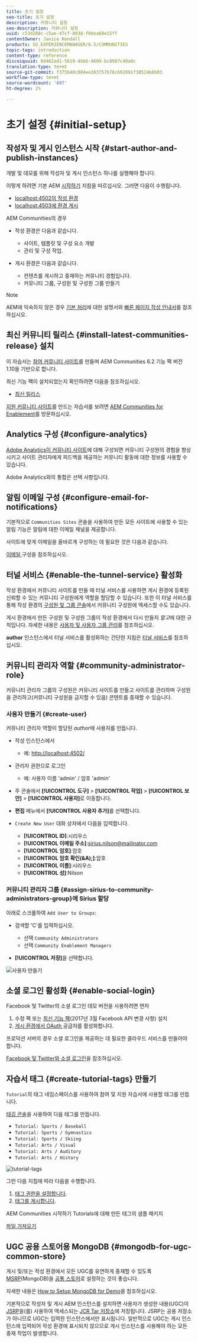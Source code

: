 ```yaml
---
title: 초기 설정
seo-title: 초기 설정
description: 커뮤니티 설정
seo-description: 커뮤니티 설정
uuid: c53d280c-c5ae-47cf-8038-f0dea68e15ff
contentOwner: Janice Kendall
products: SG_EXPERIENCEMANAGER/6.5/COMMUNITIES
topic-tags: introduction
content-type: reference
discoiquuid: 0d462ad1-5619-4bb6-9609-bc8987c40a0c
translation-type: tm+mt
source-git-commit: f375b40c084ee363757b78c602091f38524b8b03
workflow-type: tm+mt
source-wordcount: '697'
ht-degree: 2%

---
```



# 초기 설정 {#initial-setup}

## 작성자 및 게시 인스턴스 시작 {#start-author-and-publish-instances}

개발 및 데모를 위해 작성자 및 게시 인스턴스 하나를 실행해야 합니다.

이렇게 하려면 기본 AEM [시작하기](../../help/sites-deploying/deploy.md#getting-started) 지침을 따르십시오. 그러면 다음이 수행됩니다.

* [localhost:4502의 작성 환경](http://localhost:4502/)
* [localhost:4503에 환경 게시](http://localhost:4503/)

AEM Communities의 경우

* 작성 환경은 다음과 같습니다.

   * 사이트, 템플릿 및 구성 요소 개발
   * 관리 및 구성 작업.

* 게시 환경은 다음과 같습니다.

   * 컨텐츠를 게시하고 중재하는 커뮤니티 경험입니다.
   * 커뮤니티 그룹, 구성원 및 구성원 그룹 만들기

>[!NOTE]
>
>AEM에 익숙하지 않은 경우 [기본 처리](../../help/sites-authoring/basic-handling.md)에 대한 설명서와 [빠른 페이지 작성 안내서](../../help/sites-authoring/qg-page-authoring.md)를 참조하십시오.

## 최신 커뮤니티 릴리스 {#install-latest-communities-release} 설치

이 자습서는 [참여 커뮤니티 사이트](overview.md#engagement-community)를 만들며 AEM Communities 6.2 기능 팩 버전 1.10을 기반으로 합니다.

최신 기능 팩이 설치되었는지 확인하려면 다음을 참조하십시오.

* [최신 릴리스](deploy-communities.md#latest-releases)

[지원 커뮤니티 사이트](overview.md#enablement-community)를 만드는 자습서를 보려면 [AEM Communities for Enablement](getting-started-enablement.md)를 방문하십시오.

## Analytics 구성 {#configure-analytics}

[Adobe Analytics이 커뮤니티 사이트](analytics.md)에 대해 구성되면 커뮤니티 구성원의 경험을 향상시키고 사이트 관리자에게 피드백을 제공하는 커뮤니티 활동에 대한 정보를 사용할 수 있습니다.

Adobe Analytics와의 통합은 선택 사항입니다.

## 알림 이메일 구성 {#configure-email-for-notifications}

기본적으로 `Communities Sites` 콘솔을 사용하여 만든 모든 사이트에 사용할 수 있는 알림 기능은 알림에 대한 이메일 채널을 제공합니다.

사이트에 맞게 이메일을 올바르게 구성하는 데 필요한 것은 다음과 같습니다.

[이메일 ](email.md) 구성을 참조하십시오.

## 터널 서비스 {#enable-the-tunnel-service} 활성화

작성 환경에서 커뮤니티 사이트를 만들 때 터널 서비스를 사용하면 게시 환경에 등록된 신뢰할 수 있는 커뮤니티 구성원에게 역할을 할당할 수 있습니다. 또한 이 터널 서비스를 통해 작성 환경의 [구성원 및 그룹 콘솔](members.md)에서 커뮤니티 구성원에 액세스할 수도 있습니다.

게시 환경에서 만든 구성원 및 구성원 그룹이 작성 환경에서 다시 만들지 *말고*&#x200B;에 대한 규칙입니다. 자세한 내용은 [사용자 및 사용자 그룹 관리](users.md)를 참조하십시오.

**author** 인스턴스에서 터널 서비스를 활성화하는 간단한 지침은 [터널 서비스](deploy-communities.md#tunnel-service-on-author)를 참조하십시오.

## 커뮤니티 관리자 역할 {#community-administrator-role}

커뮤니티 관리자 그룹의 구성원은 커뮤니티 사이트를 만들고 사이트를 관리하며 구성원을 관리하고(커뮤니티 구성원을 금지할 수 있음) 콘텐트를 중재할 수 있습니다.

### 사용자 만들기 {#create-user}

커뮤니티 관리자 역할이 할당된 *author*&#x200B;에 사용자를 만듭니다.

* 작성 인스턴스에서

   * 예: [http://localhost:4502/](http://localhost:4503/)

* 관리자 권한으로 로그인

   * 예: 사용자 이름 &#39;admin&#39; / 암호 &#39;admin&#39;

* 주 콘솔에서 **[!UICONTROL 도구]** > **[!UICONTROL 작업]** > **[!UICONTROL 보안]** > **[!UICONTROL 사용자]**&#x200B;로 이동합니다.
* **편집** 메뉴에서 **[!UICONTROL 사용자 추가]**&#x200B;를 선택합니다.

* `Create New User` 대화 상자에서 다음을 입력합니다.

   * **[!UICONTROL ID]**:시리우스
   * **[!UICONTROL 이메일 주소]**:sirius.nilson@mailinator.com
   * **[!UICONTROL 암호]**:암호
   * **[!UICONTROL 암호 확인(&amp;A);]**:암호
   * **[!UICONTROL 이름]**:시리우스
   * **[!UICONTROL 성]**:Nilson

### 커뮤니티 관리자 그룹 {#assign-sirius-to-community-administrators-group}에 Sirius 할당

아래로 스크롤하여 `Add User to Groups`:

* 검색할 &#39;C&#39;를 입력하십시오.

   * 선택 `Community Administrators`
   * 선택 `Community Enablement Managers`

* **[!UICONTROL 저장]**&#x200B;을 선택합니다.

![사용자 만들기](assets/create-user.png)

## 소셜 로그인 활성화 {#enable-social-login}

Facebook 및 Twitter의 소셜 로그인 데모 버전을 사용하려면 먼저

1. 수정 팩 또는 [최신 기능 팩](deploy-communities.md#latestfeaturepack)(2017년 3월 Facebook API 변경 사항) 설치
1. [게시 환경에서 OAuth ](social-login.md#adobe-granite-oauth-authentication-handler) 공급자를 활성화합니다.

프로덕션 서버의 경우 소셜 로그인을 제공하는 데 필요한 클라우드 서비스를 만들어야 합니다.

[Facebook 및 Twitter와 소셜 로그인](social-login.md)을 참조하십시오.

## 자습서 태그 {#create-tutorial-tags} 만들기

`Tutorial`의 태그 네임스페이스를 사용하여 참여 및 지원 자습서에 사용할 태그를 만듭니다.

[태깅 콘솔](../../help/sites-administering/tags.md#tagging-console)을 사용하여 다음 태그를 만듭니다.

* `Tutorial: Sports / Baseball`
* `Tutorial: Sports / Gymnastics`
* `Tutorial: Sports / Skiing`
* `Tutorial: Arts / Visual`
* `Tutorial: Arts / Auditory`
* `Tutorial: Arts / History`

![tutorial-tags](assets/tutorial-tags.png)

그런 다음 지침에 따라 다음을 수행합니다.

1. [태그 권한을 설정합니다](../../help/sites-administering/tags.md#setting-tag-permissions).
1. [태그를 게시합니다](../../help/sites-administering/tags.md#publishing-tags).

AEM Communities 시작하기 Tutorials에 대해 만든 태그의 샘플 패키지

[파일 가져오기](assets/tutorial_tags-v63.zip)

## UGC 공용 스토어용 MongoDB {#mongodb-for-ugc-common-store}

게시 및/또는 작성 환경에서 모든 UGC를 유연하게 중재할 수 있도록 [MSRP](msrp.md)(MongoDB)을 [공통 스토어](working-with-srp.md)로 설정하는 것이 좋습니다.

자세한 내용은 [How to Setup MongoDB for Demo](demo-mongo.md)을 참조하십시오.

기본적으로 작성자 및 게시 AEM 인스턴스를 설치하면 사용자가 생성한 내용(UGC)이 [JSRP](jsrp.md)을(를) 사용하여 액세스되는 [JCR Tar 저장소](../../help/sites-deploying/platform.md)에 저장됩니다. JSRP는 공용 저장소가 아니므로 UGC는 입력한 인스턴스에서만 표시됩니다. 일반적으로 UGC는 게시 인스턴스에 입력되어 작성 환경에 표시되지 않으므로 게시 인스턴스를 사용해야 하는 모든 중재 작업이 발생합니다.